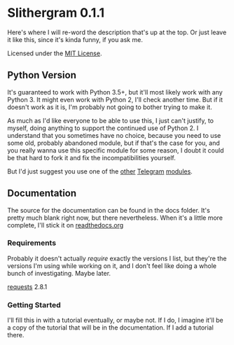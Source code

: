 # Slithergram 0.1.1

Here's where I will re-word the description that's up at the top. Or just leave
it like this, since it's kinda funny, if you ask me.

Licensed under the [MIT License][mit].

[mit]: https://opensource.org/licenses/MIT


## Python Version

It's guaranteed to work with Python 3.5+, but it'll most likely  work with any
Python 3. It might even work with Python 2, I'll check another time. But if it
doesn't work as it is, I'm probably not going to bother trying to make it.

As much as I'd like everyone to be able to use this, I just can't justify, to
myself, doing anything to support the continued use of Python 2. I understand
that you sometimes have no choice, because you need to use some old, probably
abandoned module, but if that's the case for you, and you really wanna use this
specific module for some reason, I doubt it could be that hard to fork it and
fix the incompatibilities yourself.

But I'd just suggest you use one of the [other][] [Telegram][] [modules][].

[other]: https://github.com/datamachine/twx.botapi
[Telegram]: https://github.com/sourcesimian/pyTelegramBotAPI
[modules]: https://github.com/leandrotoledo/python-telegram-bot


## Documentation

The source for the documentation can be found in the docs folder. It's pretty
much blank right now, but there nevertheless. When it's a little more complete,
I'll stick it on [readthedocs.org][rtd]

[rtd]: https://readthedocs.org/


### Requirements

Probably it doesn't actually _require_ exactly the versions I list, but they're
the versions I'm using while working on it, and I don't feel like doing a whole
bunch of investigating. Maybe later.

[requests][] 2.8.1

[requests]: http://docs.python-requests.org/


### Getting Started

I'll fill this in with a tutorial eventually, or maybe not. If I do, I imagine
it'll be a copy of the tutorial that will be in the documentation. If I add a
tutorial there.